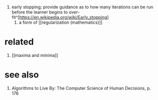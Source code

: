 1. early stopping; provide guidance as to how many iterations can be run before the learner begins to over-fit^[https://en.wikipedia.org/wiki/Early_stopping]
	1. a form of [[regularization (mathematics)]]

# related
1. [[maxima and minima]]

# see also
1. Algorithms to Live By: The Computer Science of Human Decisions, p. 176